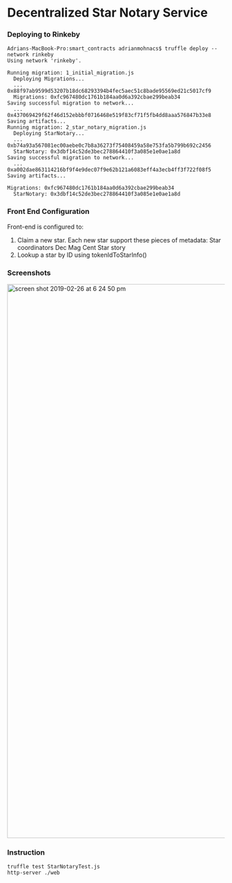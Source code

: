 # Decentralized Star Notary Service

### Deploying to Rinkeby

````
Adrians-MacBook-Pro:smart_contracts adrianmohnacs$ truffle deploy --network rinkeby
Using network 'rinkeby'.

Running migration: 1_initial_migration.js
  Deploying Migrations...
  ... 0x88f97ab9599d53207b18dc68293394b4fec5aec51c8bade95569ed21c5017cf9
  Migrations: 0xfc967480dc1761b184aa0d6a392cbae299beab34
Saving successful migration to network...
  ... 0x437069429f62f46d152ebbbf0716468e519f83cf71f5fb4dd8aaa576847b33e8
Saving artifacts...
Running migration: 2_star_notary_migration.js
  Deploying StarNotary...
  ... 0xb74a93a567081ec00aebe0c7b8a36273f75408459a58e753fa5b799b692c2456
  StarNotary: 0x3dbf14c52de3bec278864410f3a085e1e0ae1a8d
Saving successful migration to network...
  ... 0xa002dae863114216bf9f4e9dec07f9e62b121a6083eff4a3ecb4ff3f722f08f5
Saving artifacts...

Migrations: 0xfc967480dc1761b184aa0d6a392cbae299beab34
  StarNotary: 0x3dbf14c52de3bec278864410f3a085e1e0ae1a8d
````

### Front End Configuration

Front-end is configured to:

1) Claim a new star. Each new star support these pieces of metadata:
Star coordinators
Dec
Mag
Cent
Star story
2) Lookup a star by ID using tokenIdToStarInfo()

### Screenshots

<img width="1280" alt="screen shot 2019-02-26 at 6 24 50 pm" src="https://user-images.githubusercontent.com/7444521/53406320-b2700500-39f4-11e9-868a-2ad81029fc48.png">


### Instruction

````
truffle test StarNotaryTest.js
http-server ./web
````
